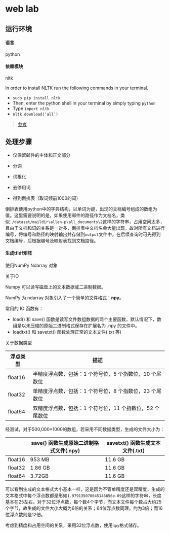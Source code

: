 # web lab



## 运行环境

#### 语言

python



#### 依赖模块

nltk



In order to install NLTK run the following commands in your terminal.

- `sudo pip install nltk`
- Then, enter the python shell in your terminal by simply typing `python`
- Type `import nltk`
- `nltk.download(‘all’)`

> [参考](https://www.geeksforgeeks.org/tokenize-text-using-nltk-python/?ref=lbp)



## 处理步骤

- 仅保留邮件的主体和正文部分

- 分词

- 词根化

- 去停用词

- 得到倒排表（取词频前1000的词）

倒排表使用python中的字典结构，以单词为键，出现的文档编号组成的数组为值。这里需要说明的是，如果使用邮件的路径作为文档名，类似`./dataset/maildir\allen-p\all_documents\2`这样的字符串，占用空间太多，且由于文档和词的关系是一对多，倒排表中文档名会大量出现，故对所有文档进行编号，将编号和路径的映射输出并存储到`output`文件中，在后续查询时可先得到文档编号，后根据编号及映射表找到文档路径。





#### 生成tfidf矩阵

使用NumPy Ndarray 对象



关于IO

Numpy 可以读写磁盘上的文本数据或二进制数据。

NumPy 为 ndarray 对象引入了一个简单的文件格式：**npy**。

常用的 IO 函数有：

- load() 和 save() 函数是读写文件数组数据的两个主要函数，默认情况下，数组是以未压缩的原始二进制格式保存在扩展名为 .npy 的文件中。
- loadtxt() 和 savetxt() 函数处理正常的文本文件(.txt 等)



关于数据类型

| 浮点类型 | 描述                                                     |
| -------- | -------------------------------------------------------- |
| float16  | 半精度浮点数，包括：1 个符号位，5 个指数位，10 个尾数位  |
| float32  | 单精度浮点数，包括：1 个符号位，8 个指数位，23 个尾数位  |
| float64  | 双精度浮点数，包括：1 个符号位，11 个指数位，52 个尾数位 |



经测试，对于500,000×1000的数组，若采用不同数据类型，生成的文件大小为：

|         | save() 函数生成原始二进制格式文件(.npy) | savetxt() 函数生成文本文件(.txt) |
| ------- | --------------------------------------- | -------------------------------- |
| float16 | 953 MB                                  | 11.6 GB                          |
| float32 | 1.86 GB                                 | 11.6 GB                          |
| float64 | 3.72GB                                  | 11.6 GB                          |

可以看到生成的文本格式大小基本一样，这是因为不管单精度还是双精度，生成的文本格式中每个浮点数都是形如`1.979135078045146656e-09`这样的字符串，长度基本在25左右，对于32位浮点数，每个数4个字节，而文本文件每个数占大约25个字节，故生成的文件大小大概为6倍的关系；64位浮点数同理，约为3倍；而16位浮点数则是12倍。



考虑到精度和占用空间的关系，采用32位浮点数，使用`npy`格式储存。





